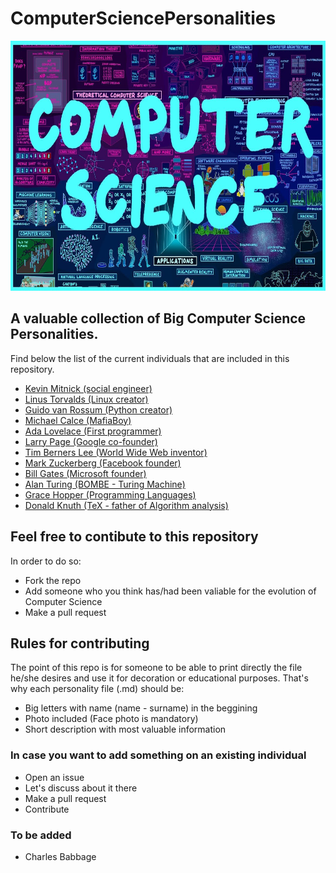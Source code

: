 # ComputerSciencePersonalities

<img src="images/computerscience.png" width="700" height="400" />

## A valuable collection of Big Computer Science Personalities. 
Find below the list of the current individuals that are included in this repository.

* [Kevin Mitnick (social engineer)](Modern/Kevin_Mitnick.md)
* [Linus Torvalds (Linux creator)](Modern/Linus_Torvalds.md)
* [Guido van Rossum (Python creator)](Modern/Guido_van_Rossum.md)
* [Michael Calce (MafiaBoy)](Modern/Michael_Calce.md)
* [Ada Lovelace (First programmer)](Old/Ada_Lovelace.md) 
* [Larry Page (Google co-founder)](Modern/Larry_Page.md)
* [Tim Berners Lee (World Wide Web inventor)](Modern/Tim_Berners_Lee.md)
* [Mark Zuckerberg (Facebook founder)](Modern/Mark_Zuckerberg.md)
* [Bill Gates (Microsoft founder)](Modern/Bill_Gates.md)
* [Alan Turing (BOMBE - Turing Machine)](Old/Alan_Turing.md)
* [Grace Hopper (Programming Languages)](Modern/Grace_Hooper.md)
* [Donald Knuth (TeX - father of Algorithm analysis)](Modern/Donald_Knuth.md)


## Feel free to contibute to this repository
In order to do so:
* Fork the repo
* Add someone who you think has/had been valiable for the evolution of Computer Science
* Make a pull request

## Rules for contributing 
The point of this repo is for someone to be able to print directly the file he/she desires and use it for decoration or educational purposes. That's why each personality file (.md) should be:
* Big letters with name (name - surname) in the beggining
* Photo included (Face photo is mandatory)
* Short description with most valuable information

### In case you want to add something on an existing individual
* Open an issue
* Let's discuss about it there
* Make a pull request
* Contribute

### To be added

* Charles Babbage
